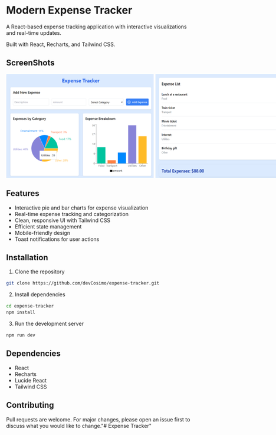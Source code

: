 
# Modern Expense Tracker

A React-based expense tracking application with interactive visualizations and real-time updates. 

Built with React, Recharts, and Tailwind CSS.

## ScreenShots

<div style="display:flex;">
<img src="src/images/img_app_up.png" style="margin-right:5px" width="400">
 
<img src="src/images/img_app_down.png" width="400">
</div>


## Features

- Interactive pie and bar charts for expense visualization
- Real-time expense tracking and categorization
- Clean, responsive UI with Tailwind CSS
- Efficient state management
- Mobile-friendly design
- Toast notifications for user actions

## Installation

1. Clone the repository
```bash
git clone https://github.com/devCosimo/expense-tracker.git
```

2. Install dependencies
```bash
cd expense-tracker
npm install
```

3. Run the development server
```bash
npm run dev
```

## Dependencies

- React
- Recharts
- Lucide React
- Tailwind CSS

## Contributing

Pull requests are welcome. For major changes, please open an issue first to discuss what you would like to change."# Expense Tracker"
